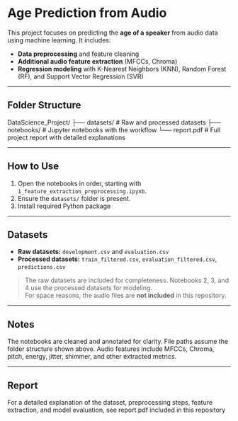 # Age Prediction from Audio

This project focuses on predicting the **age of a speaker** from audio data using machine learning. It includes:

- **Data preprocessing** and feature cleaning  
- **Additional audio feature extraction** (MFCCs, Chroma)  
- **Regression modeling** with K-Nearest Neighbors (KNN), Random Forest (RF), and Support Vector Regression (SVR)  

---
## Folder Structure

DataScience_Project/
├── datasets/ # Raw and processed datasets
├── notebooks/ # Jupyter notebooks with the workflow
└── report.pdf # Full project report with detailed explanations

---
## How to Use

1. Open the notebooks in order, starting with `1_feature_extraction_preprocessing.ipynb`.  
2. Ensure the `datasets/` folder is present.  
3. Install required Python package

---
## Datasets

- **Raw datasets:** `development.csv` and `evaluation.csv`  
- **Processed datasets:** `train_filtered.csv`, `evaluation_filtered.csv`, `predictions.csv`  

> The raw datasets are included for completeness. Notebooks 2, 3, and 4 use the processed datasets for modeling.  
> For space reasons, the audio files are **not included** in this repository.

---
## Notes

The notebooks are cleaned and annotated for clarity.
File paths assume the folder structure shown above.
Audio features include MFCCs, Chroma, pitch, energy, jitter, shimmer, and other extracted metrics.

---
## Report
For a detailed explanation of the dataset, preprocessing steps, feature extraction, and model evaluation, see report.pdf included in this repository

